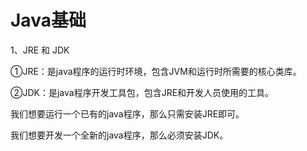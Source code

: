 # Java基础

1、JRE 和 JDK

①JRE：是java程序的运行时环境，包含JVM和运行时所需要的核心类库。

②JDK：是java程序开发工具包，包含JRE和开发人员使用的工具。

我们想要运行一个已有的java程序，那么只需安装JRE即可。

我们想要开发一个全新的java程序，那么必须安装JDK。

























































































































